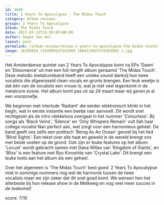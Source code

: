 ```yaml
---
id: 1840
title: 2 Years To Apocalypse - The Midas Touch
category: Album reviews
groups: 2 Years To Apocalypse
album: The Midas Touch
date: 2017-03-12T15:50:07+00:00
author: Seppe Van Ael
layout: post
permalink: /album-review/review-2-years-to-apocalypse-the-midas-touch/
image: 16195654_1194999147242989_1804215027529303802_n.jpg
---
```

Het Amsterdamse quintet van 2 Years To Apocalypse komt na EPs 'Dawn' en 'Dissonance' uit met een full-length album genaamd 'The Midas Touch'. Deze melodic metalcoreband heeft een unieke sound dankzij hun twee vocalists die afgewisseld clean vocals en grunts brengen. Een leuk weetje is dat één van de vocalists een vrouw is, wat je niet veel tegenkomt in de metalcore scene. Het album komt pas uit op 24 maart maar wij geven je al een voorproefje.

We beginnen met interlude 'Radiant' die eerder elektronisch klinkt in het begin, wat in eerste instantie een beetje raar aanvoelt. Dit wordt snel rechtgezet als de intro vlekkeloos overgaat in het nummer 'Colourless'. Bij songs als 'Black Veins', 'Silence' en 'Only Whispers Remain' vult Ilah haar collega vocalist Nan perfect aan, wat zorgt voor een harmonieus geheel. De band geeft ons zelfs een poëtisch 'Being As An Ocean' gevoel bij het lied 'Blind Sights'. Een tekst over alle haat en geweld in de wereld brengt ons met beide voeten op de grond. Ook zijn er leuke features op het album. 'Locust' wordt gebracht samen met Dana Willax van 'Kingdom of Giants', en 'Bliss' is een feature met Ryo Kinoshita van 'Crystal Lake'. Dit brengt een leuke toets aan het album als een geheel.

Over het algemeen is 'The Midas Touch' best goed. 2 Years To Apocalypse mist in sommige nummers nog wel de harmonie tussen de twee vocalists maar we zijn zeker dat dit snel goed komt. We wensen hen het allerbeste bij hun release show in de Melkweg en nog veel meer succes in de toekomst!

score: 7/10
